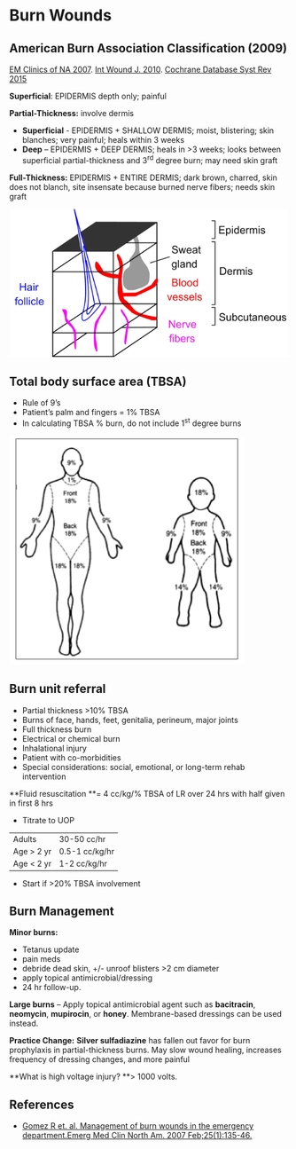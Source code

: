 


# Burn Wounds

## American Burn Association Classification (2009)

[EM Clinics of NA 2007](https://www.ncbi.nlm.nih.gov/pubmed/?term=17400077). [Int Wound J. 2010](https://www.ncbi.nlm.nih.gov/pubmed/?term=20649832). [Cochrane Database Syst Rev 2015](https://www.ncbi.nlm.nih.gov/pubmed/?term=25742878) 

**Superficial**<span>: EPIDERMIS depth only; painful</span>

**Partial-Thickness:** <span>involve dermis</span>

-   **Superficial** - EPIDERMIS + SHALLOW DERMIS; moist, blistering; skin blanches; very painful; heals within 3 weeks
-   **Deep** – EPIDERMIS + DEEP DERMIS; heals in &gt;3 weeks; looks between superficial partial-thickness and 3<sup>rd</sup> degree burn; may need skin graft

**Full-Thickness:** EPIDERMIS + ENTIRE DERMIS; dark brown, charred, skin does not blanch, site insensate because burned nerve fibers; needs skin graft

![](image-0.png)

## Total body surface area (TBSA)

-   Rule of 9’s
-   Patient’s palm and fingers = 1% TBSA
-   In calculating TBSA % burn, do not include 1<sup>st</sup> degree burns

![](image-1.png)

## Burn unit referral

-   Partial thickness &gt;10% TBSA
-   Burns of face, hands, feet, genitalia, perineum, major joints
-   Full thickness burn
-   Electrical or chemical burn
-   Inhalational injury
-   Patient with co-morbidities
-   Special considerations: social, emotional, or long-term rehab intervention

**Fluid resuscitation **= 4 cc/kg/% TBSA of LR over 24 hrs with half given in first 8 hrs

-   Titrate to UOP

|               |                |
|---------------|----------------|
| Adults        | 30-50 cc/hr    |
| Age &gt; 2 yr | 0.5-1 cc/kg/hr |
| Age &lt; 2 yr | 1-2 cc/kg/hr   |

-   Start if &gt;20% TBSA involvement

## Burn Management

**Minor burns:**

-   Tetanus update
-   pain meds
-   debride dead skin, +/- unroof blisters &gt;2 cm diameter
-   apply topical antimicrobial/dressing
-   24 hr follow-up.

**Large burns** – Apply topical antimicrobial agent such as **bacitracin**, **neomycin**, **mupirocin**, or **honey**. Membrane-based dressings can be used instead.

**Practice Change:** **Silver sulfadiazine** has fallen out favor for burn prophylaxis in partial-thickness burns. May slow wound healing, increases frequency of dressing changes, and more painful

**What is high voltage injury? **&gt; 1000 volts.

## References

-   [Gomez R et. al. Management of burn wounds in the emergency department.Emerg Med Clin North Am. 2007 Feb;25(1):135-46.](http://www.ncbi.nlm.nih.gov/pubmed/?term=Gomez+Cancio+Emerg+Med+Clin+of+N+Am+2007)
